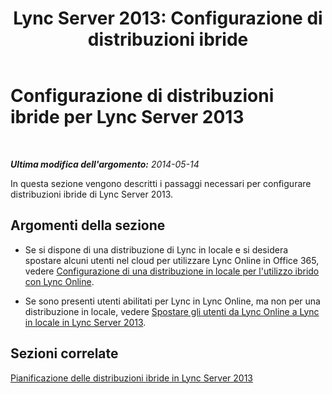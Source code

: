 ﻿---
title: 'Lync Server 2013: Configurazione di distribuzioni ibride'
TOCTitle: Configurazione di distribuzioni ibride
ms:assetid: 62dda173-16ad-4472-9035-baafbc2b2e75
ms:mtpsurl: https://technet.microsoft.com/it-it/library/JJ204956(v=OCS.15)
ms:contentKeyID: 49300770
ms.date: 08/24/2015
mtps_version: v=OCS.15
ms.translationtype: HT
---

# Configurazione di distribuzioni ibride per Lync Server 2013

 

_**Ultima modifica dell'argomento:** 2014-05-14_

In questa sezione vengono descritti i passaggi necessari per configurare distribuzioni ibride di Lync Server 2013.

## Argomenti della sezione

  - Se si dispone di una distribuzione di Lync in locale e si desidera spostare alcuni utenti nel cloud per utilizzare Lync Online in Office 365, vedere [Configurazione di una distribuzione in locale per l'utilizzo ibrido con Lync Online](lync-server-2013-configuring-an-on-premises-deployment-for-hybrid-with-lync-online.md).

  - Se sono presenti utenti abilitati per Lync in Lync Online, ma non per una distribuzione in locale, vedere [Spostare gli utenti da Lync Online a Lync in locale in Lync Server 2013](lync-server-2013-moving-users-from-lync-online-to-lync-on-premises.md).

## Sezioni correlate

[Pianificazione delle distribuzioni ibride in Lync Server 2013](this-topic-is-no-longer-available_2.md)

